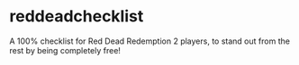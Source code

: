 # reddeadchecklist
A 100% checklist for Red Dead Redemption 2 players, to stand out from the rest by being completely free!
